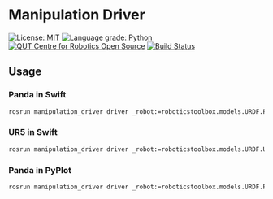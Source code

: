 # Manipulation Driver
[![License: MIT](https://img.shields.io/badge/License-MIT-yellow.svg)](https://opensource.org/licenses/MIT)
[![Language grade: Python](https://img.shields.io/lgtm/grade/python/g/suddrey-qut/manipulation_driver.svg?logo=lgtm&logoWidth=18)](https://lgtm.com/projects/g/suddrey-qut/manipulation_driver/context:python)
[![QUT Centre for Robotics Open Source](https://github.com/qcr/qcr.github.io/raw/master/misc/badge.svg)](https://qcr.github.io)
[![Build Status](https://github.com/suddrey-qut/manipulation_driver/workflows/Build/badge.svg?branch=master)](https://github.com/suddrey-qut/manipulation_driver/actions?query=workflow%3ABuild)


## Usage

### Panda in Swift
```sh
rosrun manipulation_driver driver _robot:=roboticstoolbox.models.URDF.Panda _backend:=roboticstoolbox.backends.Swift
```

### UR5 in Swift
```sh
rosrun manipulation_driver driver _robot:=roboticstoolbox.models.URDF.UR5 _backend:=roboticstoolbox.backends.Swift
```

### Panda in PyPlot
```sh
rosrun manipulation_driver driver _robot:=roboticstoolbox.models.URDF.Panda _backend:=roboticstoolbox.backends.Swift
```
